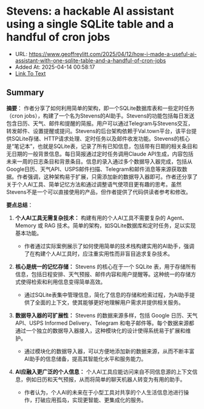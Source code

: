 # Stevens: a hackable AI assistant using a single SQLite table and a handful of cron jobs
- URL: https://www.geoffreylitt.com/2025/04/12/how-i-made-a-useful-ai-assistant-with-one-sqlite-table-and-a-handful-of-cron-jobs
- Added At: 2025-04-14 00:58:17
- [Link To Text](2025-04-14-stevens-a-hackable-ai-assistant-using-a-single-sqlite-table-and-a-handful-of-cron-jobs_raw.md)

## Summary
**摘要**：
作者分享了如何利用简单的架构，即一个SQLite数据库表和一些定时任务（cron jobs），构建了一个名为Stevens的AI助手。Stevens的功能包括每日发送包含日历、天气、邮件和提醒的简报。用户可以通过Telegram与Stevens交互，转发邮件、设置提醒或提问。Stevens的后台架构依赖于Val.town平台，该平台提供SQLite存储、HTTP请求处理、定时任务以及邮件收发功能。Stevens的核心是“笔记本”，也就是SQLite表，记录了所有已知信息，包括带有日期的相关条目和无日期的一般背景信息。每日简报通过定时任务调用Claude API生成，内容包括未来一周的日志条目和背景条目。信息的录入通过多个数据导入器完成，包括从Google日历、天气API、USPS邮件扫描、Telegram和邮件消息等来源获取数据。作者强调，这种架构易于扩展，只需添加新的数据导入器即可。作者还分享了关于个人AI工具、简单记忆方法和通过调整语气使项目更有趣的思考。虽然Stevens不是一个可以直接使用的产品，但作者提供了代码供读者参考和修改。

**要点总结**：
1.  **个人AI工具无需复杂技术：** 构建有用的个人AI工具不需要复杂的 Agent、Memory 或 RAG 技术。简单的架构，如SQLite数据库和定时任务，足以实现基本功能。
    *   作者通过实际案例展示了如何使用简单的技术栈构建实用的AI助手，强调了在构建个人AI工具时，应注重实用性而非盲目追求复杂技术。

2.  **核心是统一的记忆存储：** Stevens 的核心在于一个 SQLite 表，用于存储所有信息，包括日程安排、天气预报、邮件内容和用户提醒等。这种统一的存储方式使得检索和利用信息变得简单高效。
    *   通过SQLite表集中管理信息，简化了信息的存储和检索过程，为AI助手提供了全面的上下文，使其能够更好地理解用户需求并提供相关服务。

3.  **数据导入器的可扩展性：** Stevens 的数据来源多样，包括 Google 日历、天气 API、USPS Informed Delivery、Telegram 和电子邮件等。每个数据来源都通过一个独立的数据导入器接入，这种模块化的设计使得系统易于扩展和维护。
    *   通过模块化的数据导入器，可以方便地添加新的数据来源，从而不断丰富AI助手的信息储备，提高其智能化水平和服务能力。

4.  **AI应融入更广泛的个人信息：** 个人AI工具应能访问来自不同信息源的上下文信息，例如日历和天气预报，从而将简单的聊天机器人转变为有用的助手。
    *   作者认为，个人AI的未来在于小型工具对共享的个人生活信息池进行操作，打破应用孤岛，实现更智能、更集成化的服务。



